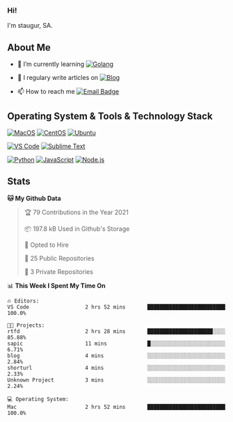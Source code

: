 ### Hi!

I'm staugur, SA.

## About Me

- 🌱 I’m currently learning [![Golang](https://img.shields.io/badge/-Go-7fd5ea?logo=go)](https:/golang.org/)

- 📝 I regulary write articles on [![Blog](https://img.shields.io/badge/-Blog-629ccd?style=for-the-badge&logo=python&logoColor=ffffff)](https://blog.saintic.com)

- 📫 How to reach me [![Email Badge](https://img.shields.io/badge/-email-c14438?style=for-the-badge&logo=Gmail&logoColor=ffffff)](mailto:me@tcw.im)

## Operating System & Tools & Technology Stack

[![MacOS](https://img.shields.io/badge/macOS-Catalina-292e33?style=flat-square&logo=apple&logoColor=ffffff)](https://www.apple.com/macos/catalina/)
[![CentOS](https://img.shields.io/badge/CentOS-7.0-292e33?style=flat-square&logo=CentOS&logoColor=)](https://www.centos.org/)
[![Ubuntu](https://img.shields.io/badge/Ubuntu-18-292e33?style=flat-square&logo=Ubuntu&logoColor=e95420)](https://www.ubuntu.com/)

[![VS Code](https://img.shields.io/badge/IDE-VSCode-292e33?style=flat-square&logo=Visual-studio-code)](https://code.visualstudio.com/)
[![Sublime Text](https://img.shields.io/badge/IDE-SublimeText-black?style=flat-square&logo=Sublime+Text)](https://www.sublimetext.com/)


[![Python](https://img.shields.io/badge/-Python-3776AB?style=flat-square&logo=python&logoColor=ffffff)](https://www.python.org/)
[![JavaScript](https://img.shields.io/badge/-JavaScript-%23F7DF1C?style=flat-square&logo=javascript&logoColor=000000&labelColor=%23F7DF1C&color=%23FFCE5A)](https://www.javascript.com/)
[![Node.js](https://img.shields.io/badge/-Node.js-00ADD8?style=flat-square&logo=node.js&logoColor=ffffff)](https://nodejs.org/)

## Stats

<!--START_SECTION:waka-->
**🐱 My Github Data** 

> 🏆 79 Contributions in the Year 2021
 > 
> 📦 197.8 kB Used in Github's Storage 
 > 
> 💼 Opted to Hire
 > 
> 📜 25 Public Repositories 
 > 
> 🔑 3 Private Repositories  
 > 
📊 **This Week I Spent My Time On** 

```text
🔥 Editors: 
VS Code                  2 hrs 52 mins       █████████████████████████   100.0%

🐱‍💻 Projects: 
rtfd                     2 hrs 28 mins       █████████████████████░░░░   85.88% 
sapic                    11 mins             █░░░░░░░░░░░░░░░░░░░░░░░░   6.71% 
blog                     4 mins              ░░░░░░░░░░░░░░░░░░░░░░░░░   2.84% 
shorturl                 4 mins              ░░░░░░░░░░░░░░░░░░░░░░░░░   2.33% 
Unknown Project          3 mins              ░░░░░░░░░░░░░░░░░░░░░░░░░   2.24%

💻 Operating System: 
Mac                      2 hrs 52 mins       █████████████████████████   100.0%

```


<!--END_SECTION:waka-->

